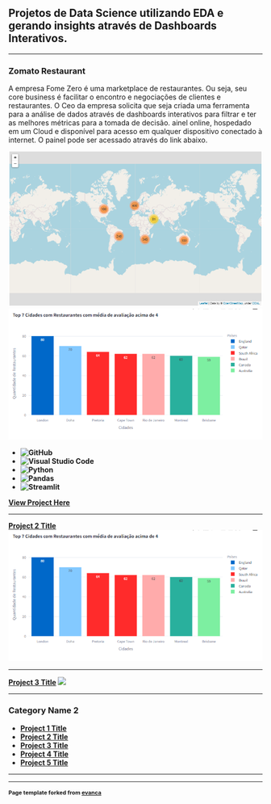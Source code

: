 ## Projetos de Data Science utilizando EDA e gerando insights através de Dashboards Interativos.

---

### Zomato Restaurant
A empresa Fome Zero é uma marketplace de restaurantes. Ou seja, seu core business é facilitar o encontro e negociações de clientes e restaurantes. 
O Ceo da empresa solicita que seja criada uma ferramenta para a análise de dados através de dashboards interativos para filtrar e ter as melhores
métricas para a tomada de decisão. ainel online, hospedado em um Cloud e disponível para acesso em qualquer dispositivo conectado à internet. 
O painel pode ser acessado através do link abaixo.

<img src="images/zomato1.jpeg?raw=true"/>
<b><b>
<img src="images/zomato2.jpeg?raw=true"/>

- ![GitHub](https://img.shields.io/badge/GitHub-181717?style=for-the-badge&logo=github&logoColor=white)
- ![Visual Studio Code](https://img.shields.io/badge/Visual%20Studio%20Code-007ACC?style=for-the-badge&logo=visual-studio-code&logoColor=white)
- ![Python](https://img.shields.io/badge/Python-3776AB?style=for-the-badge&logo=python&logoColor=white)
- ![Pandas](https://img.shields.io/badge/Pandas-150458?style=for-the-badge&logo=pandas&logoColor=white)
- ![Streamlit](https://img.shields.io/badge/Streamlit-FF4B4B?style=for-the-badge&logo=streamlit&logoColor=white)


[View Project Here](https://tomnachbar-zomato.streamlit.app/)
  
---
[Project 2 Title](/pdf/sample_presentation.pdf)
<img src="images/zomato2.jpeg?raw=true"/>

---
[Project 3 Title](http://example.com/)
<img src="images/dummy_thumbnail.jpg?raw=true"/>

---

### Category Name 2

- [Project 1 Title](http://example.com/)
- [Project 2 Title](http://example.com/)
- [Project 3 Title](http://example.com/)
- [Project 4 Title](http://example.com/)
- [Project 5 Title](http://example.com/)

---




---
<p style="font-size:11px">Page template forked from <a href="https://github.com/evanca/quick-portfolio">evanca</a></p>
<!-- Remove above link if you don't want to attibute -->
